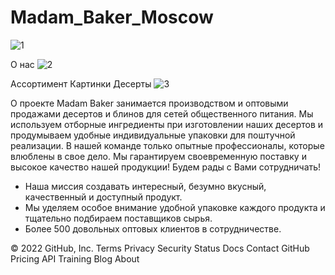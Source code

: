 # Madam_Baker_Moscow
![1](https://user-images.githubusercontent.com/92933233/166927216-d258dd4f-94ff-46f5-9261-9dd8b5988ac6.png)

О нас
![2](https://user-images.githubusercontent.com/92933233/166927289-e39aca94-6e05-4c73-9a49-329be7b7d33e.png)

Ассортимент
Картинки
Десерты
![3](https://user-images.githubusercontent.com/92933233/166927323-ce7c0681-8b83-4c19-8319-2c6532a83db4.png)

О проекте
Madam Baker занимается производством и оптовыми продажами десертов и блинов для сетей общественного питания. Мы используем отборные ингредиенты при изготовлении наших десертов и продумываем удобные индивидуальные упаковки для поштучной реализации. В нашей команде только опытные профессионалы, которые влюблены в свое дело. Мы гарантируем своевременную поставку и высокое качество нашей продукции! Будем рады с Вами сотрудничать!

- Наша миссия создавать интересный, безумно вкусный, качественный и доступный продукт.
- Мы уделяем особое внимание удобной упаковке каждого продукта и тщательно подбираем поставщиков сырья.
- Более 500 довольных оптовых клиентов в сотрудничестве.


© 2022 GitHub, Inc.
Terms
Privacy
Security
Status
Docs
Contact GitHub
Pricing
API
Training
Blog
About
